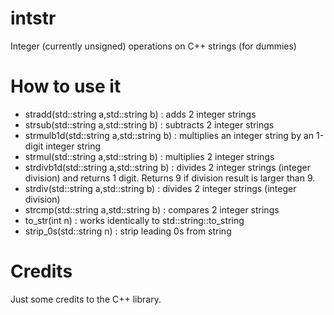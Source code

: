 # intstr
Integer (currently unsigned) operations on C++ strings (for dummies)
# How to use it
* stradd(std::string a,std::string b) : adds 2 integer strings
* strsub(std::string a,std::string b) : subtracts 2 integer strings
* strmulb1d(std::string a,std::string b) : multiplies an integer string by an 1-digit integer string
* strmul(std::string a,std::string b) : multiplies 2 integer strings
* strdivb1d(std::string a,std::string b) : divides 2 integer strings (integer division) and returns 1 digit. Returns 9 if division result is larger than 9.
* strdiv(std::string a,std::string b) : divides 2 integer strings (integer division)
* strcmp(std::string a,std::string b) : compares 2 integer strings
* to_str(int n) : works identically to std::string::to_string
* strip_0s(std::string n) : strip leading 0s from string
# Credits
Just some credits to the C++ library.
